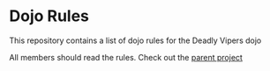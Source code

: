 Dojo Rules
==========

This repository contains a list of dojo rules for the Deadly Vipers dojo

All members should read the rules. Check out the [parent project](https://github.com/deadlyvipers)

